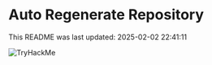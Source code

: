 # Auto Regenerate Repository

This README was last updated: 2025-02-02 22:41:11

 ![TryHackMe](https://tryhackme.com/badge/533634)